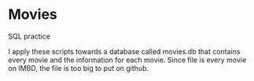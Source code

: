 # Movies
SQL practice

I apply these scripts towards a database called movies.db that contains every movie and the information for each movie.
Since file is every movie on IMBD, the file is too big to put on github.
